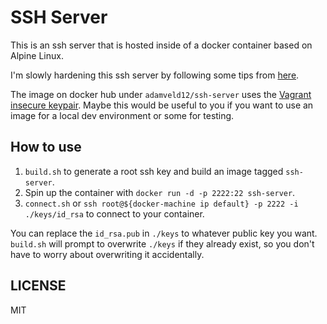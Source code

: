 # SSH Server

This is an ssh server that is hosted inside of a docker container based on Alpine Linux. 

I'm slowly hardening this ssh server by following some tips from [here](http://www.cyberciti.biz/tips/linux-unix-bsd-openssh-server-best-practices.html).

The image on docker hub under `adamveld12/ssh-server` uses the [Vagrant insecure keypair](https://github.com/mitchellh/vagrant/tree/master/keys). Maybe this would be useful to you  if you want to use an image for a local dev environment or some for testing.


## How to use

1. `build.sh` to generate a root ssh key and build an image tagged `ssh-server`. 
2. Spin up the container with `docker run -d -p 2222:22 ssh-server`.
3. `connect.sh` or `ssh root@${docker-machine ip default} -p 2222 -i ./keys/id_rsa` to connect to your container.

You can replace the `id_rsa.pub` in `./keys` to whatever public key you want. `build.sh` will prompt to overwrite `./keys` if they already exist, so you don't have to worry about overwriting it accidentally.


## LICENSE

MIT
